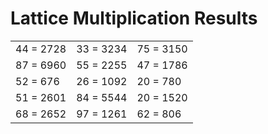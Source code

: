 # Lattice Multiplication Results

|   |   |   |
|---|---|---|
| 44 = 2728 | 33 = 3234 | 75 = 3150 |
| 87 = 6960 | 55 = 2255 | 47 = 1786 |
| 52 = 676 | 26 = 1092 | 20 = 780 |
| 51 = 2601 | 84 = 5544 | 20 = 1520 |
| 68 = 2652 | 97 = 1261 | 62 = 806 |
